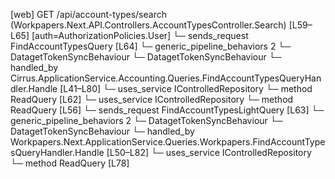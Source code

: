 [web] GET /api/account-types/search  (Workpapers.Next.API.Controllers.AccountTypesController.Search)  [L59–L65] [auth=AuthorizationPolicies.User]
  └─ sends_request FindAccountTypesQuery [L64]
    └─ generic_pipeline_behaviors 2
      └─ DatagetTokenSyncBehaviour
      └─ DatagetTokenSyncBehaviour
    └─ handled_by Cirrus.ApplicationService.Accounting.Queries.FindAccountTypesQueryHandler.Handle [L41–L80]
      └─ uses_service IControlledRepository<Account>
        └─ method ReadQuery [L62]
      └─ uses_service IControlledRepository<AccountType>
        └─ method ReadQuery [L56]
  └─ sends_request FindAccountTypesLightQuery [L63]
    └─ generic_pipeline_behaviors 2
      └─ DatagetTokenSyncBehaviour
      └─ DatagetTokenSyncBehaviour
    └─ handled_by Workpapers.Next.ApplicationService.Queries.Workpapers.FindAccountTypesQueryHandler.Handle [L50–L82]
      └─ uses_service IControlledRepository<AccountType>
        └─ method ReadQuery [L78]

